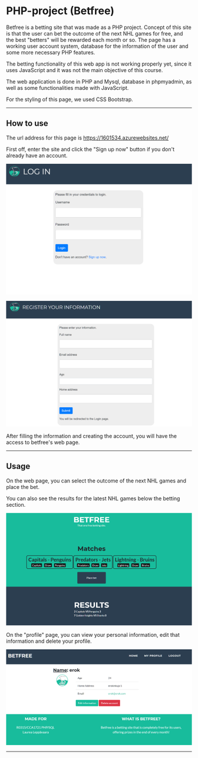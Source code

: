 # PHP-project (Betfree)

Betfree is a betting site that was made as a PHP project. Concept of this site is that the user can bet the outcome of the next NHL games 
for free, and the best "betters" will be rewarded each month or so. The page has a working user account system, database for the information
 of the user and some more necessary PHP features. 

The betting functionality of this web app is not working properly yet, since it uses JavaScript and it was not the main objective of this course.

The web application is done in PHP and Mysql, database in phpmyadmin, as well as some functionalities made with JavaScript.

For the styling of this page, we used CSS Bootstrap.

---

How to use
---

The url address for this page is https://1601534.azurewebsites.net/

First off, enter the site and click the "Sign up now" button if you don't already have an account.

![alt text](https://github.com/nikomakela95/PHP-project/blob/master/BetfreeLogin.png)

![alt text](https://github.com/nikomakela95/PHP-project/blob/master/BetfreeRegisterInfo.png)

After filling the information and creating the account, you will have the access to betfree's web page.




---


Usage
---
On the web page, you can select the outcome of the next NHL games and place the bet. 

You can also see the results for the latest NHL games below the betting section.

![alt text](https://github.com/nikomakela95/PHP-project/blob/master/BetfreeBettingSection.png)

On the "profile" page, you can view your personal information, edit that information and delete your profile.

![alt text](https://github.com/nikomakela95/PHP-project/blob/master/BetfreeProfilePage.png)

---
